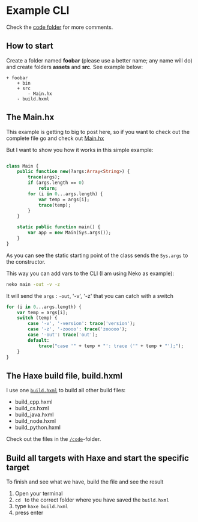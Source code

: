 # Example CLI


Check the [code folder](/code) for more comments.




## How to start

Create a folder named **foobar** (please use a better name; any name will do) and create folders **assets** and **src**.
See example below:

```
+ foobar
	+ bin
	+ src
		- Main.hx
	- build.hxml
```



## The Main.hx

This example is getting to big to post here, so if you want to check out the complete file go and check out [Main.hx](https://github.com/MatthijsKamstra/haxesys/tree/master/12cli/code/Main.hx)


But I want to show you how it works in this simple example:

```haxe

class Main {
	public function new(?args:Array<String>) {
		trace(args);
		if (args.length == 0)
			return;
		for (i in 0...args.length) {
			var temp = args[i];
			trace(temp);
		}
	}

	static public function main() {
		var app = new Main(Sys.args());
	}
}
```
As you can see the static starting point of the class sends the `Sys.args` to the constructor.

This way you can add vars to the CLI (I am using Neko as example):

```bash
neko main -out -v -z
```

It will send the `args` : `-out`, '-v', '-z' that you can catch with a switch

```haxe
for (i in 0...args.length) {
	var temp = args[i];
	switch (temp) {
		case '-v', '-version': trace('version');
		case '-z', '-zoooo': trace('zooooo');
		case '-out': trace('out');
		default:
			trace("case '" + temp + "': trace ('" + temp + "');");
	}
}
```



## The Haxe build file, build.hxml

I use one [`build.hxml`](/code/build.hxml) to build all other build files:

- build_cpp.hxml
- build_cs.hxml
- build_java.hxml
- build_node.hxml
- build_python.hxml

Check out the files in the [`/code`](/code)-folder.



## Build all targets with Haxe and start the specific target

To finish and see what we have, build the file and see the result

1. Open your terminal
2. `cd ` to the correct folder where you have saved the `build.hxml`
3. type `haxe build.hxml`
4. press enter



